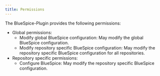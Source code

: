 ```yaml
---
title: Permissions
---
```

The BlueSpice-Plugin provides the following permissions:

* Global permissions:
  * Modify global BlueSpice configuration: May modify the global BlueSpice configuration.
  * Modify repository specific BlueSpice configuration: May modify the repository specific BlueSpice configuration for all repositories.
* Repository specific permissions:
  * Configure BlueSpice: May modify the repository specific BlueSpice configuration.
